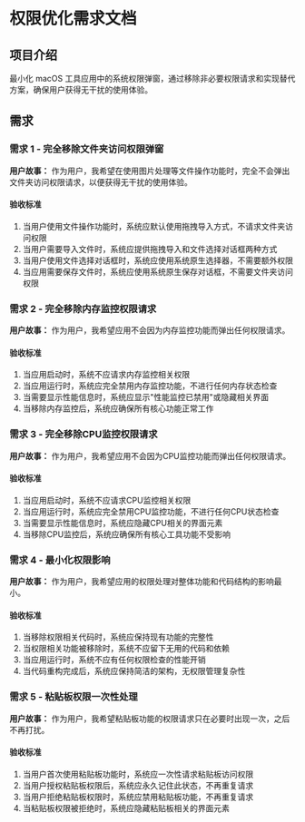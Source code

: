 # 权限优化需求文档

## 项目介绍

最小化 macOS 工具应用中的系统权限弹窗，通过移除非必要权限请求和实现替代方案，确保用户获得无干扰的使用体验。

## 需求

### 需求 1 - 完全移除文件夹访问权限弹窗

**用户故事：** 作为用户，我希望在使用图片处理等文件操作功能时，完全不会弹出文件夹访问权限请求，以便获得无干扰的使用体验。

#### 验收标准

1. 当用户使用文件操作功能时，系统应默认使用拖拽导入方式，不请求文件夹访问权限
2. 当用户需要导入文件时，系统应提供拖拽导入和文件选择对话框两种方式
3. 当用户使用文件选择对话框时，系统应使用系统原生选择器，不需要额外权限
4. 当应用需要保存文件时，系统应使用系统原生保存对话框，不需要文件夹访问权限

### 需求 2 - 完全移除内存监控权限请求

**用户故事：** 作为用户，我希望应用不会因为内存监控功能而弹出任何权限请求。

#### 验收标准

1. 当应用启动时，系统不应请求内存监控相关权限
2. 当应用运行时，系统应完全禁用内存监控功能，不进行任何内存状态检查
3. 当需要显示性能信息时，系统应显示"性能监控已禁用"或隐藏相关界面
4. 当移除内存监控后，系统应确保所有核心功能正常工作

### 需求 3 - 完全移除CPU监控权限请求

**用户故事：** 作为用户，我希望应用不会因为CPU监控功能而弹出任何权限请求。

#### 验收标准

1. 当应用启动时，系统不应请求CPU监控相关权限
2. 当应用运行时，系统应完全禁用CPU监控功能，不进行任何CPU状态检查
3. 当需要显示性能信息时，系统应隐藏CPU相关的界面元素
4. 当移除CPU监控后，系统应确保所有核心工具功能不受影响

### 需求 4 - 最小化权限影响

**用户故事：** 作为用户，我希望应用的权限处理对整体功能和代码结构的影响最小。

#### 验收标准

1. 当移除权限相关代码时，系统应保持现有功能的完整性
2. 当权限相关功能被移除时，系统不应留下无用的代码和依赖
3. 当应用运行时，系统不应有任何权限检查的性能开销
4. 当代码重构完成后，系统应保持简洁的架构，无权限管理复杂性

### 需求 5 - 粘贴板权限一次性处理

**用户故事：** 作为用户，我希望粘贴板功能的权限请求只在必要时出现一次，之后不再打扰。

#### 验收标准

1. 当用户首次使用粘贴板功能时，系统应一次性请求粘贴板访问权限
2. 当用户授权粘贴板权限后，系统应永久记住此状态，不再重复请求
3. 当用户拒绝粘贴板权限时，系统应禁用粘贴板功能，不再重复请求
4. 当粘贴板权限被拒绝时，系统应隐藏粘贴板相关的界面元素